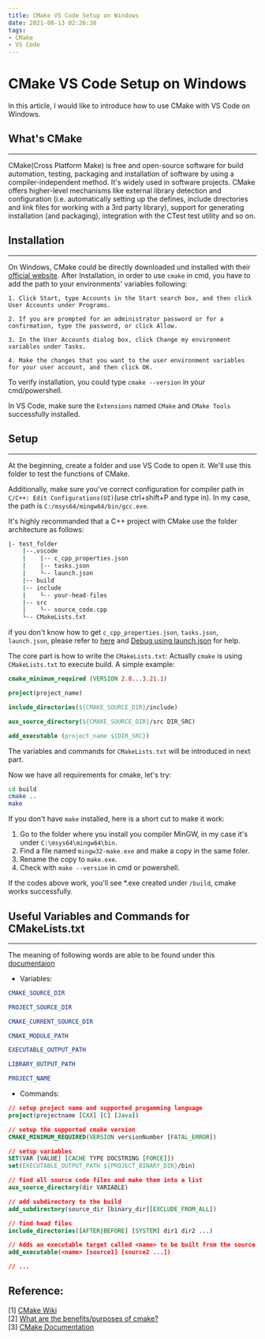 ```yaml
---
title: CMake VS Code Setup on Windows
date: 2021-08-13 02:26:38
tags: 
- CMake
- VS Code
---
```

# CMake VS Code Setup on Windows
In this article, I would like to introduce how to use CMake with VS Code on Windows.
## What's CMake
----
CMake(Cross Platform Make) is free and open-source software for build automation, testing, packaging and installation of software by using a compiler-independent method. It's widely used in software projects. CMake offers higher-level mechanisms like external library detection and configuration (i.e. automatically setting up the defines, include directories and link files for working with a 3rd party library), support for generating installation (and packaging), integration with the CTest test utility and so on.


## Installation
----
On Windows, CMake could be directly downloaded und installed with their [official website](https://cmake.org/download/).
After Installation, in order to use `cmake` in cmd, you have to add the path to your environments' variables following:


    1. Click Start, type Accounts in the Start search box, and then click User Accounts under Programs.

    2. If you are prompted for an administrator password or for a confirmation, type the password, or click Allow.

    3. In the User Accounts dialog box, click Change my environment variables under Tasks.

    4. Make the changes that you want to the user environment variables for your user account, and then click OK.
To verify installation, you could type `cmake --version` in your cmd/powershell.

In VS Code, make sure the `Extensions` named `CMake` and `CMake Tools` successfully installed.

## Setup
----
At the beginning, create a folder and use VS Code to open it. We'll use this folder to test the functions of CMake.  

Additionally, make sure you've correct configuration for compiler path in `C/C++: Edit Configurations(UI)`(use ctrl+shift+P and type in). In my case, the path is `C:/msys64/mingw64/bin/gcc.exe`.

It's highly recommanded that a C++ project with CMake use the folder architecture as follows:
```bash
|- test_folder
    |--.vscode
    |    |-- c_cpp_properties.json
    |    |-- tasks.json
    |    └-- launch.json
    |-- build
    |-- include
    |    └-- your-head-files
    |-- src
    |    └-- source_code.cpp
    └-- CMakeLists.txt
```
if you don't know how to get `c_cpp_properties.json`, `tasks.json`, `launch.json`, please refer to [here](https://code.visualstudio.com/docs/cpp/config-msvc) and [Debug using launch.json](https://code.visualstudio.com/docs/cpp/launch-json-reference) for help.

The core part is how to write the `CMakeLists.txt`:
Actually `cmake` is using `CMakeLists.txt` to execute build. A simple example:
```cmake
cmake_minimum_required (VERSION 2.8...3.21.1)

project(project_name)

include_directories(${CMAKE_SOURCE_DIR}/include)

aux_source_directory(${CMAKE_SOURCE_DIR}/src DIR_SRC)

add_executable (project_name ${DIR_SRC})
```
The variables and commands for `CMakeLists.txt` will be introduced in next part.

Now we have all requirements for cmake, let's try:
```bash
cd build
cmake ..
make
```
If you don't have `make` installed, here is a short cut to make it work:
1. Go to the folder where you install you compiler MinGW, in my case it's under `C:\msys64\mingw64\bin`.
2. Find a file named `mingw32-make.exe` and make a copy in the same foler.
3. Rename the copy to `make.exe`.
4. Check with `make --version` in cmd or powershell.

If the codes above work, you'll see *.exe created under `/build`, cmake works successfully.

## Useful Variables and Commands for CMakeLists.txt
----
The meaning of following words are able to be found under this [documentaion](https://cmake.org/cmake/help/latest/index.html)
+ Variables: 
```cmake
CMAKE_SOURCE_DIR

PROJECT_SOURCE_DIR

CMAKE_CURRENT_SOURCE_DIR

CMAKE_MODULE_PATH

EXECUTABLE_OUTPUT_PATH

LIBRARY_OUTPUT_PATH

PROJECT_NAME
```
+ Commands:
```cmake
// setup project name and supported progamming language
project(projectname [CXX] [C] [Java])

// setup the supported cmake version 
CMAKE_MINIMUM_REQUIRED(VERSION versionNumber [FATAL_ERROR])

// setup variables
SET(VAR [VALUE] [CACHE TYPE DOCSTRING [FORCE]])
set(EXECUTABLE_OUTPUT_PATH ${PROJECT_BINARY_DIR}/bin)

// find all source code files and make them into a list
aux_source_directory(dir VARIABLE)

// add subdirectory to the build
add_subdirectory(source_dir [binary_dir][EXCLUDE_FROM_ALL])

// find head files
include_directories([AFTER|BEFORE] [SYSTEM] dir1 dir2 ...)

// Adds an executable target called <name> to be built from the source files listed
add_executable(<name> [source1] [source2 ...])

// ...
```
## Reference:
[1] [CMake Wiki](https://en.wikipedia.org/wiki/CMake) \
[2] [What are the benefits/purposes of cmake?](https://stackoverflow.com/questions/19686223/what-are-the-benefits-purposes-of-cmake) \
[3] [CMake Documentation](https://cmake.org/cmake/help/latest/index.html#)



